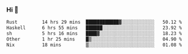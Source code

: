 ### Hi 👋

<!--START_SECTION:waka-->

```txt
Rust         14 hrs 29 mins  ████████████▓░░░░░░░░░░░░   50.12 %
Haskell      6 hrs 55 mins   ██████░░░░░░░░░░░░░░░░░░░   23.92 %
sh           5 hrs 16 mins   ████▓░░░░░░░░░░░░░░░░░░░░   18.23 %
Other        1 hr 25 mins    █▒░░░░░░░░░░░░░░░░░░░░░░░   04.90 %
Nix          18 mins         ▒░░░░░░░░░░░░░░░░░░░░░░░░   01.08 %
```

<!--END_SECTION:waka-->
